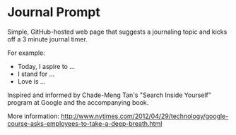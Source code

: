 # Journal Prompt

Simple, GitHub-hosted web page that suggests a journaling topic and kicks
off a 3 minute journal timer.

For example:

- Today, I aspire to ...
- I stand for ...
- Love is ...

Inspired and informed by Chade-Meng Tan's "Search Inside Yourself" program at
Google and the accompanying book.

More information: http://www.nytimes.com/2012/04/29/technology/google-course-asks-employees-to-take-a-deep-breath.html
